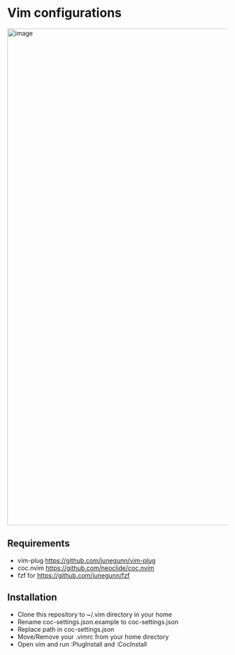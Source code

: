 # Vim configurations

<img width="1133" alt="image" src="https://user-images.githubusercontent.com/9085023/201531432-26d78d33-58ae-414e-a8cf-72d192f426a6.png">


## Requirements
- vim-plug https://github.com/junegunn/vim-plug
- coc.nvim https://github.com/neoclide/coc.nvim
- fzf for https://github.com/junegunn/fzf

## Installation
- Clone this repository to ~/.vim directory in your home
- Rename coc-settings.json.example to coc-settings.json
- Replace path in coc-settings.json
- Move/Remove your .vimrc from your home directory
- Open vim and run :PlugInstall and :CocInstall
